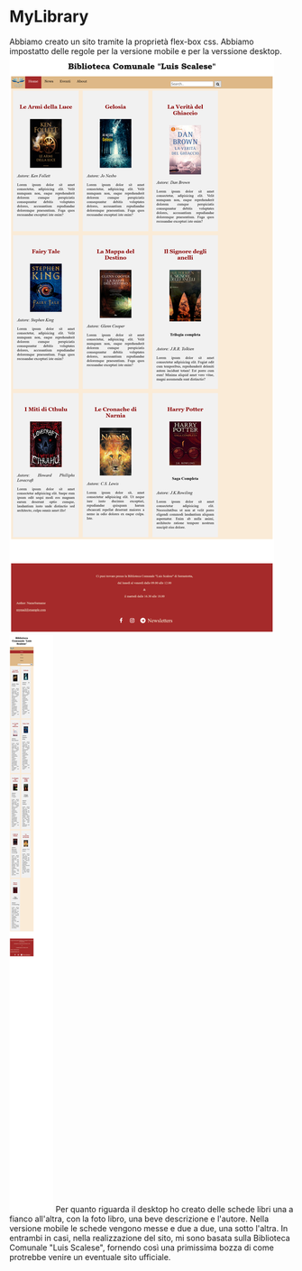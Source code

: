 # MyLibrary
Abbiamo creato un sito tramite la proprietà flex-box css.
Abbiamo impostatto delle regole per la versione mobile e per la verssione desktop.
![Testo alternativo dell'immagine](https://github.com/SerenaGigl/MyLibrary/blob/main/myLibraryDesk.png)
![Testo alternativo dell'immagine](https://github.com/SerenaGigl/MyLibrary/blob/main/myLibraryMobile.png)
Per quanto riguarda il desktop ho creato delle schede libri una a fianco all'altra, con la foto libro, una beve descrizione e l'autore. 
Nella versione mobile le schede vengono messe e due a due, una sotto l'altra.
In entrambi in casi, nella realizzazione del sito, mi sono basata sulla Biblioteca Comunale "Luis Scalese", fornendo così una primissima bozza di come protrebbe venire un eventuale sito ufficiale.

